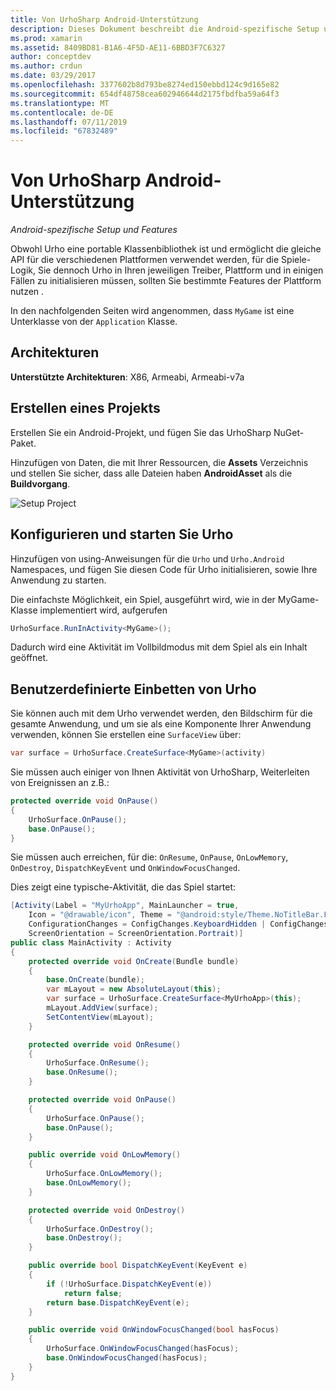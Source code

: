 ```yaml
---
title: Von UrhoSharp Android-Unterstützung
description: Dieses Dokument beschreibt die Android-spezifische Setup und Feature-bezogene Informationen für die von UrhoSharp. Insbesondere erläutert unterstützten Architekturen, wie Sie ein Projekt konfiguriert und startet Urho und benutzerdefinierte Einbettung von Urho erstellen.
ms.prod: xamarin
ms.assetid: 8409BD81-B1A6-4F5D-AE11-6BBD3F7C6327
author: conceptdev
ms.author: crdun
ms.date: 03/29/2017
ms.openlocfilehash: 3377602b8d793be8274ed150ebbd124c9d165e82
ms.sourcegitcommit: 654df48758cea602946644d2175fbdfba59a64f3
ms.translationtype: MT
ms.contentlocale: de-DE
ms.lasthandoff: 07/11/2019
ms.locfileid: "67832489"
---
```

# <a name="urhosharp-android-support"></a>Von UrhoSharp Android-Unterstützung

_Android-spezifische Setup und Features_

Obwohl Urho eine portable Klassenbibliothek ist und ermöglicht die gleiche API für die verschiedenen Plattformen verwendet werden, für die Spiele-Logik, Sie dennoch Urho in Ihren jeweiligen Treiber, Plattform und in einigen Fällen zu initialisieren müssen, sollten Sie bestimmte Features der Plattform nutzen .

In den nachfolgenden Seiten wird angenommen, dass `MyGame` ist eine Unterklasse von der `Application` Klasse.

## <a name="architectures"></a>Architekturen

**Unterstützte Architekturen**: X86, Armeabi, Armeabi-v7a

## <a name="create-a-project"></a>Erstellen eines Projekts

Erstellen Sie ein Android-Projekt, und fügen Sie das UrhoSharp NuGet-Paket.

Hinzufügen von Daten, die mit Ihrer Ressourcen, die **Assets** Verzeichnis und stellen Sie sicher, dass alle Dateien haben **AndroidAsset** als die **Buildvorgang**.

![Setup Project](android-images/image-3.png "Hinzufügen von Daten, die die Objekte in das Verzeichnis für die Objekte enthält.")

## <a name="configure-and-launching-urho"></a>Konfigurieren und starten Sie Urho

Hinzufügen von using-Anweisungen für die `Urho` und `Urho.Android` Namespaces, und fügen Sie diesen Code für Urho initialisieren, sowie Ihre Anwendung zu starten.

Die einfachste Möglichkeit, ein Spiel, ausgeführt wird, wie in der MyGame-Klasse implementiert wird, aufgerufen

```csharp
UrhoSurface.RunInActivity<MyGame>();
```

Dadurch wird eine Aktivität im Vollbildmodus mit dem Spiel als ein Inhalt geöffnet.

## <a name="custom-embedding-of-urho"></a>Benutzerdefinierte Einbetten von Urho

Sie können auch mit dem Urho verwendet werden, den Bildschirm für die gesamte Anwendung, und um sie als eine Komponente Ihrer Anwendung verwenden, können Sie erstellen eine `SurfaceView` über:

```csharp
var surface = UrhoSurface.CreateSurface<MyGame>(activity)
```

Sie müssen auch einiger von Ihnen Aktivität von UrhoSharp, Weiterleiten von Ereignissen an z.B.:

```csharp
protected override void OnPause()
{
    UrhoSurface.OnPause();
    base.OnPause();
}
```

Sie müssen auch erreichen, für die: `OnResume`, `OnPause`, `OnLowMemory`, `OnDestroy`, `DispatchKeyEvent` und `OnWindowFocusChanged`.

Dies zeigt eine typische-Aktivität, die das Spiel startet:

```csharp
[Activity(Label = "MyUrhoApp", MainLauncher = true,
    Icon = "@drawable/icon", Theme = "@android:style/Theme.NoTitleBar.Fullscreen",
    ConfigurationChanges = ConfigChanges.KeyboardHidden | ConfigChanges.Orientation,
    ScreenOrientation = ScreenOrientation.Portrait)]
public class MainActivity : Activity
{
    protected override void OnCreate(Bundle bundle)
    {
        base.OnCreate(bundle);
        var mLayout = new AbsoluteLayout(this);
        var surface = UrhoSurface.CreateSurface<MyUrhoApp>(this);
        mLayout.AddView(surface);
        SetContentView(mLayout);
    }

    protected override void OnResume()
    {
        UrhoSurface.OnResume();
        base.OnResume();
    }

    protected override void OnPause()
    {
        UrhoSurface.OnPause();
        base.OnPause();
    }

    public override void OnLowMemory()
    {
        UrhoSurface.OnLowMemory();
        base.OnLowMemory();
    }

    protected override void OnDestroy()
    {
        UrhoSurface.OnDestroy();
        base.OnDestroy();
    }

    public override bool DispatchKeyEvent(KeyEvent e)
    {
        if (!UrhoSurface.DispatchKeyEvent(e))
            return false;
        return base.DispatchKeyEvent(e);
    }

    public override void OnWindowFocusChanged(bool hasFocus)
    {
        UrhoSurface.OnWindowFocusChanged(hasFocus);
        base.OnWindowFocusChanged(hasFocus);
    }
}
```
